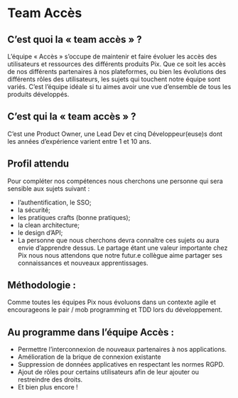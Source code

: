 # Team Accès

## C’est quoi la « team accès » ?
L’équipe « Accès » s’occupe de maintenir et faire évoluer les accès des utilisateurs et ressources des différents produits Pix. Que ce soit les accès de nos différents partenaires à nos plateformes, ou bien les évolutions des différents rôles des utilisateurs, les sujets qui touchent notre équipe sont variés. C’est l’équipe idéale si tu aimes avoir une vue d’ensemble de tous les produits développés.

## C’est qui la « team accès » ?
C’est une Product Owner, une Lead Dev et cinq Développeur(euse)s dont les années d’expérience varient entre 1 et 10 ans.

## Profil attendu
Pour compléter nos compétences nous cherchons une personne qui sera sensible aux sujets suivant :
* l’authentification, le SSO;
* la sécurité;
* les pratiques crafts (bonne pratiques);
* la clean architecture;
* le design d’API;
* La personne que nous cherchons devra connaître ces sujets ou aura envie d’apprendre dessus. Le partage étant une valeur importante chez Pix nous nous attendons que notre futur.e collègue aime partager ses connaissances et nouveaux apprentissages.

## Méthodologie :
Comme toutes les équipes Pix nous évoluons dans un contexte agile et encourageons le pair / mob programming et TDD lors du développement.

## Au programme dans l’équipe Accès :
* Permettre l’interconnexion de nouveaux partenaires à nos applications.
* Amélioration de la brique de connexion existante
* Suppression de données applicatives en respectant les normes RGPD.
* Ajout de rôles pour certains utilisateurs afin de leur ajouter ou restreindre des droits.
* Et bien plus encore !
